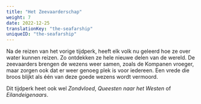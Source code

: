 ```yaml
---
title: "Het Zeevaarderschap"
weight: 7
date: 2022-12-25
translationKey: "the-seafarship"
uniqueID: "the-seafarship"
---
```


Na de reizen van het vorige tijdperk, heeft elk volk nu geleerd hoe ze over water kunnen reizen. Zo ontdekken ze hele nieuwe delen van de wereld. De zeevaarders brengen de wezens weer samen, zoals de Kompanen vroeger, maar zorgen ook dat er weer genoeg plek is voor iedereen. Een vrede die broos blijkt als één van deze goede wezens wordt vermoord.

Dit tijdperk heet ook wel _Zondvloed_, _Queesten naar het Westen_ of _Eilandeigenaars_.